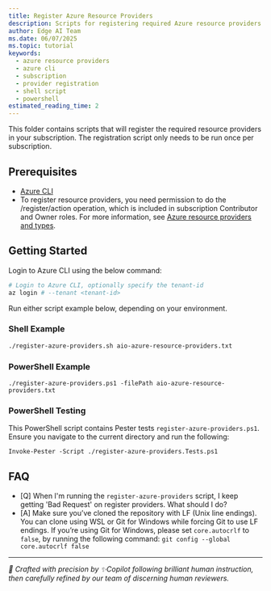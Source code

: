 ```yaml
---
title: Register Azure Resource Providers
description: Scripts for registering required Azure resource providers in your subscription for Azure IoT Operations edge deployment
author: Edge AI Team
ms.date: 06/07/2025
ms.topic: tutorial
keywords:
  - azure resource providers
  - azure cli
  - subscription
  - provider registration
  - shell script
  - powershell
estimated_reading_time: 2
---
```


This folder contains scripts that will register the required resource providers in your subscription.
The registration script only needs to be run once per subscription.

## Prerequisites

- [Azure CLI](https://docs.microsoft.com/cli/azure/install-azure-cli)
- To register resource providers, you need permission to do the /register/action operation, which is included in subscription Contributor and Owner roles. For more information, see [Azure resource providers and types](https://learn.microsoft.com/azure/azure-resource-manager/management/resource-providers-and-types).

## Getting Started

Login to Azure CLI using the below command:

```sh
# Login to Azure CLI, optionally specify the tenant-id
az login # --tenant <tenant-id>
```

Run either script example below, depending on your environment.

### Shell Example

```sh
./register-azure-providers.sh aio-azure-resource-providers.txt
```

### PowerShell Example

```pwsh
./register-azure-providers.ps1 -filePath aio-azure-resource-providers.txt
```

### PowerShell Testing

This PowerShell script contains Pester tests `register-azure-providers.ps1`. Ensure you navigate to the current directory and run the following:

```pwsh
Invoke-Pester -Script ./register-azure-providers.Tests.ps1
```

## FAQ

- [Q] When I'm running the `register-azure-providers` script, I keep getting 'Bad Request' on register providers. What should I do?
- [A] Make sure you’ve cloned the repository with LF (Unix line endings). You can clone using WSL or Git for Windows while forcing Git to use LF endings.
  If you’re using Git for Windows, please set `core.autocrlf` to `false`, by running the following command:
  `git config --global core.autocrlf false`

---

<!-- markdownlint-disable MD036 -->
*🤖 Crafted with precision by ✨Copilot following brilliant human instruction,
then carefully refined by our team of discerning human reviewers.*
<!-- markdownlint-enable MD036 -->
